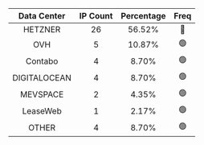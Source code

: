| Data Center | IP Count | Percentage | Freq |
|:------------:|:--------:|:-----------:|:-----:|
| HETZNER | 26 | 56.52% | 🔴 |
| OVH | 5 | 10.87% | 🟢 |
| Contabo | 4 | 8.70% | 🟢 |
| DIGITALOCEAN | 4 | 8.70% | 🟢 |
| MEVSPACE | 2 | 4.35% | 🟢 |
| LeaseWeb | 1 | 2.17% | 🟢 |
| OTHER | 4 | 8.70% | 🟢 |